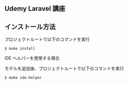 ## Udemy Laravel 講座

## インストール方法

プロジェクトルートで以下のコマンドを実行

```
$ make install
```

IDE ヘルパーを使用する場合

モデルを追加後、プロジェクトルートで以下のコマンドを実行

```
$ make ide-helper
```
